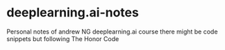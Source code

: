 # deeplearning.ai-notes
Personal notes of andrew NG deeplearning.ai course there might be code snippets but following The Honor Code
